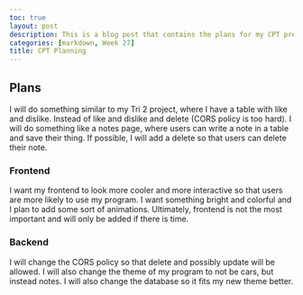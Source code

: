 ```yaml
---
toc: true
layout: post
description: This is a blog post that contains the plans for my CPT project
categories: [markdown, Week 27]
title: CPT Planning
---
```

## Plans
I will do something similar to my Tri 2 project, where I have a table with like and dislike. Instead of like and dislike and delete (CORS policy is too hard). I will do something like a notes page, where users can write a note in a table and save their thing. If possible, I will add a delete so that users can delete their note.

### Frontend
I want my frontend to look more cooler and more interactive so that users are more likely to use my program. I want something bright and colorful and I plan to add some sort of animations. Ultimately, frontend is not the most important and will only be added if there is time.

### Backend
I will change the CORS policy so that delete and possibly update will be allowed. I will also change the theme of my program to not be cars, but instead notes. I will also change the database so it fits my new theme better.